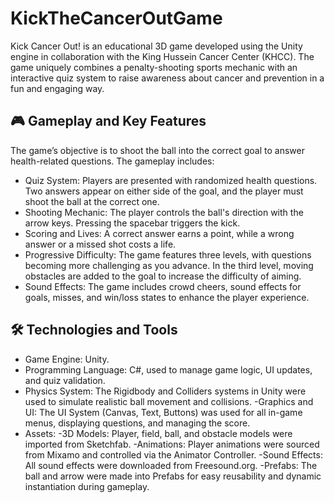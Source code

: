 # KickTheCancerOutGame
Kick Cancer Out! is an educational 3D game developed using the Unity engine in collaboration with the King Hussein Cancer Center (KHCC). The game uniquely combines a penalty-shooting sports mechanic with an interactive quiz system to raise awareness about cancer and prevention in a fun and engaging way.
## 🎮 Gameplay and Key Features
The game’s objective is to shoot the ball into the correct goal to answer health-related questions. The gameplay includes:
  - Quiz System: Players are presented with randomized health questions. Two answers appear on either side of the goal, and the player must shoot the ball at the correct one.
  - Shooting Mechanic: The player controls the ball's direction with the arrow keys. Pressing the spacebar triggers the kick.
  - Scoring and Lives: A correct answer earns a point, while a wrong answer or a missed shot costs a life.
  - Progressive Difficulty: The game features three levels, with questions becoming more challenging as you advance. In the third level, moving obstacles are added to the goal to increase the difficulty of aiming.
  - Sound Effects: The game includes crowd cheers, sound effects for goals, misses, and win/loss states to enhance the player experience.
##  🛠 Technologies and Tools
 - Game Engine: Unity.
  - Programming Language: C#, used to manage game logic, UI updates, and quiz validation.
  - Physics System: The Rigidbody and Colliders systems in Unity were used to simulate realistic ball movement and collisions.
  -Graphics and UI: The UI System (Canvas, Text, Buttons) was used for all in-game menus, displaying questions, and managing the score.
  - Assets:
  -3D Models: Player, field, ball, and obstacle models were imported from Sketchfab.
  -Animations: Player animations were sourced from Mixamo and controlled via the Animator Controller.
  -Sound Effects: All sound effects were downloaded from Freesound.org.
  -Prefabs: The ball and arrow were made into Prefabs for easy reusability and dynamic instantiation during gameplay.








